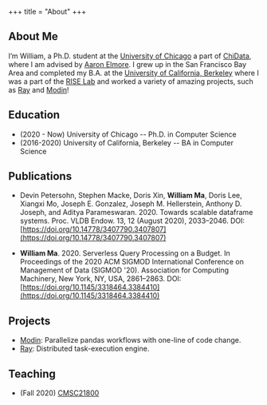 +++
title = "About"
+++

## About Me

I’m William, a Ph.D. student at the [University of Chicago](https://www.uchicago.edu)
a part of [ChiData](https://data.cs.uchicago.edu), 
where I am advised by [Aaron Elmore](http://people.cs.uchicago.edu/~aelmore/). 
I grew up in the San Francisco Bay Area and completed my B.A. at the [University of California, Berkeley](https://berkeley.edu)
where I was a part of the [RISE Lab](https://rise.cs.berkeley.edu) and worked a variety of amazing projects, such as [Ray](https://github.com/ray-project/ray) and [Modin](https://github.com/modin-project/modin)!

## Education

* (2020 - Now) University of Chicago -- Ph.D. in Computer Science 
* (2016-2020) University of California, Berkeley -- BA in Computer Science

## Publications

* Devin Petersohn, Stephen Macke, Doris Xin, **William Ma**, Doris Lee, Xiangxi Mo, Joseph E. Gonzalez, Joseph M. Hellerstein, Anthony D. Joseph, and Aditya Parameswaran. 2020. Towards scalable dataframe systems. Proc. VLDB Endow. 13, 12 (August 2020), 2033–2046. DOI:[https://doi.org/10.14778/3407790.3407807](https://doi.org/10.14778/3407790.3407807)

* **William Ma**. 2020. Serverless Query Processing on a Budget. In Proceedings of the 2020 ACM SIGMOD International Conference on Management of Data (SIGMOD '20). Association for Computing Machinery, New York, NY, USA, 2861–2863. DOI:[https://doi.org/10.1145/3318464.3384410](https://doi.org/10.1145/3318464.3384410)

## Projects

* [Modin](https://github.com/modin-project/modin): Parallelize pandas workflows with one-line of code change.
* [Ray](https://github.com/ray-project/ray): Distributed task-execution engine.

## Teaching

* (Fall 2020) [CMSC21800](http://sanjayk.io/cmsc21800/)
